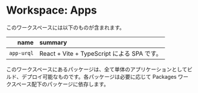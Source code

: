 # Workspace: Apps

このワークスペースには以下のものが含まれます。

|       name | summary                                     |
| ---------: | :------------------------------------------ |
| `app-urql` | React + Vite + TypeScript による SPA です。 |

このワークスペースにあるパッケージは、全て単体のアプリケーションとしてビルド、デプロイ可能なものです。各パッケージは必要に応じて Packages ワークスペース配下のパッケージに依存します。
